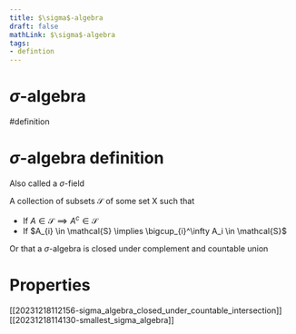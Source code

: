 ```yaml
---
title: $\sigma$-algebra
draft: false
mathLink: $\sigma$-algebra
tags:
- defintion
---
```

# $\sigma$-algebra
#definition

# $\sigma$-algebra definition
Also called a $\sigma$-field

A collection of subsets $\mathcal{S}$ of some set X such that
- If $A \in \mathcal{S} \implies A^c \in \mathcal{S}$
- If $A_{i} \in \mathcal{S} \implies \bigcup_{i}^\infty A_i \in \mathcal{S}$

Or that a $\sigma$-algebra is closed under complement and countable union

# Properties
[[20231218112156-sigma_algebra_closed_under_countable_intersection]]
[[20231218114130-smallest_sigma_algebra]]
